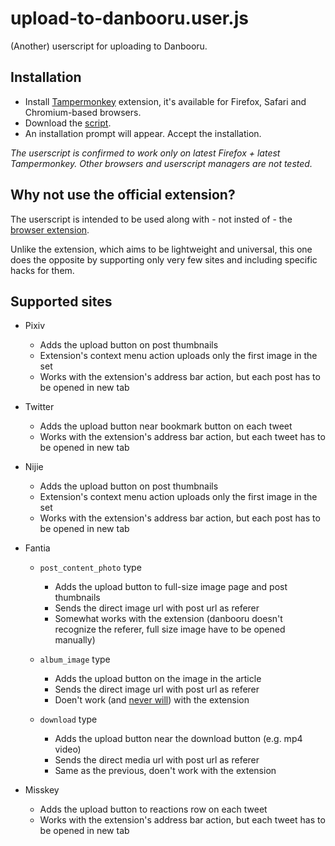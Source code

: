 # upload-to-danbooru.user.js

(Another) userscript for uploading to Danbooru.

## Installation

* Install [Tampermonkey](https://tampermonkey.net/) extension, it's available for Firefox, Safari and Chromium-based browsers.
* Download the [script](https://github.com/hdk5/upload-to-danbooru.user.js/raw/master/upload-to-danbooru.user.js).
* An installation prompt will appear. Accept the installation.

_The userscript is confirmed to work only on latest Firefox + latest Tampermonkey. Other browsers and userscript managers are not tested._

## Why not use the official extension?

The userscript is intended to be used along with - not insted of - the [browser extension](https://github.com/danbooru/upload-to-danbooru/).

Unlike the extension, which aims to be lightweight and universal, this one does the opposite by supporting only very few sites and including specific hacks for them.

## Supported sites

* Pixiv
    * Adds the upload button on post thumbnails
    * Extension's context menu action uploads only the first image in the set
    * Works with the extension's address bar action, but each post has to be opened in new tab

* Twitter
    * Adds the upload button near bookmark button on each tweet
    * Works with the extension's address bar action, but each tweet has to be opened in new tab

* Nijie
    * Adds the upload button on post thumbnails
    * Extension's context menu action uploads only the first image in the set
    * Works with the extension's address bar action, but each post has to be opened in new tab

* Fantia
    * `post_content_photo` type
        * Adds the upload button to full-size image page and post thumbnails
        * Sends the direct image url with post url as referer
        * Somewhat works with the extension (danbooru doesn't recognize the referer, full size image have to be opened manually)

    * `album_image` type
        * Adds the upload button on the image in the article
        * Sends the direct image url with post url as referer
        * Doen't work (and [never will](https://github.com/danbooru/upload-to-danbooru/issues/8#issuecomment-1769268852)) with the extension

    * `download` type
        * Adds the upload button near the download button (e.g. mp4 video)
        * Sends the direct media url with post url as referer
        * Same as the previous, doen't work with the extension

* Misskey
    * Adds the upload button to reactions row on each tweet
    * Works with the extension's address bar action, but each tweet has to be opened in new tab
